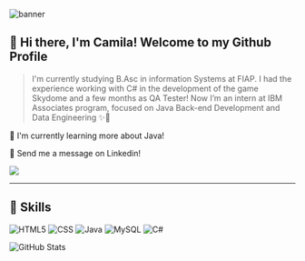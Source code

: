 ![banner](https://user-images.githubusercontent.com/66393807/155631679-cbaf5f4d-aaee-4f14-8f44-14465fa89695.png)

## 💜 Hi there, I'm <strong>Camila!</strong> Welcome to my Github Profile

> I'm currently studying B.Asc in information Systems at FIAP. I had the experience working with C# in the development of the game Skydome and a few months as QA Tester! Now I’m an intern at IBM Associates program, focused on Java Back-end Development and Data Engineering ✨🧠

🔭 I'm currently learning more about Java!

💬 Send me a message on Linkedin! 

 <p align="left">
<a href="https://www.linkedin.com/in/camila-figueira/">
    <img align="center" src="https://img.shields.io/badge/LinkedIn-1C1C1C?style=for-the-badge&logo=linkedin&logoColor=00FFFF">
</a>
</p>

----

## 🚀 Skills
 ![HTML5](https://img.shields.io/badge/-HTML5-333333?style=flat&logo=HTML5)
 ![CSS](https://img.shields.io/badge/-CSS-333333?style=flat&logo=CSS3&logoColor=1572B6)
 ![Java](https://img.shields.io/badge/-Java-333333?style=flat&logo=Java&logoColor=007396)
 ![MySQL](https://img.shields.io/badge/-MySQL-333333?style=flat&logo=mysql)
 ![C#](https://img.shields.io/badge/-Csharp-333333?style=flat&logo=C%2B%2B&logoColor=00599C)

![GitHub Stats](https://github-readme-stats.vercel.app/api?username=camilacodes&show_icons=true)
